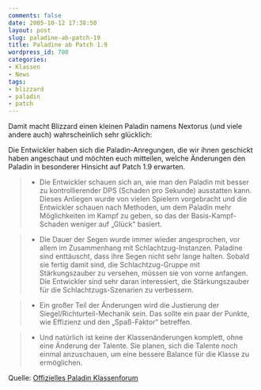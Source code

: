 ```yaml
---
comments: false
date: 2005-10-12 17:38:50
layout: post
slug: paladine-ab-patch-19
title: Paladine ab Patch 1.9
wordpress_id: 708
categories:
- Klassen
- News
tags:
- blizzard
- paladin
- patch
---
```


Damit macht Blizzard einen kleinen Paladin namens Nextorus (und viele andere auch) wahrscheinlich sehr glücklich:



> 
Die Entwickler haben sich die Paladin-Anregungen, die wir ihnen geschickt haben angeschaut und möchten euch mitteilen, welche Änderungen den Paladin in besonderer Hinsicht auf Patch 1.9 erwarten.


> 
> 

>   * Die Entwickler schauen sich an, wie man den Paladin mit besser zu kontrollierender DPS (Schaden pro Sekunde) ausstatten kann. Dieses Anliegen wurde von vielen Spielern vorgebracht und die Entwickler schauen nach Methoden, um dem Paladin mehr Möglichkeiten im Kampf zu geben, so das der Basis-Kampf-Schaden weniger auf „Glück“ basiert. 
> 

>   * Die Dauer der Segen wurde immer wieder angesprochen, vor allem im Zusammenhang mit Schlachtzug-Instanzen. Paladine sind enttäuscht, dass ihre Segen nicht sehr lange halten. Sobald sie fertig damit sind, die Schlachtzug-Gruppe mit Stärkungszauber zu versehen, müssen sie von vorne anfangen. Die Entwickler sind sehr daran interessiert, die Stärkungszauber für die Schlachtzugs-Szenarien zu verbessern.
> 

>   * Ein großer Teil der Änderungen wird die Justierung der Siegel/Richturteil-Mechanik sein. Das sollte ein paar der Punkte, wie Effizienz und den „Spaß-Faktor“ betreffen.
> 

>   * Und natürlich ist keine der Klassenänderungen komplett, ohne eine Änderung der Talente. Sie planen, sich die Talente noch einmal anzuschauen, um eine bessere Balance für die Klasse zu ermöglichen.
> 






Quelle: [Offizielles Paladin Klassenforum](http://forums-de.wow-europe.com/thread.aspx?fn=wow-paladin-de&t=26089&p=1&tmp=1)

